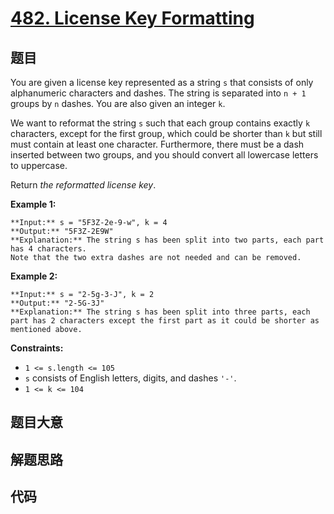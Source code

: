 # [482. License Key Formatting](https://leetcode.com/problems/license-key-formatting)

## 题目

You are given a license key represented as a string `s` that consists of only
alphanumeric characters and dashes. The string is separated into `n + 1`
groups by `n` dashes. You are also given an integer `k`.

We want to reformat the string `s` such that each group contains exactly `k`
characters, except for the first group, which could be shorter than `k` but
still must contain at least one character. Furthermore, there must be a dash
inserted between two groups, and you should convert all lowercase letters to
uppercase.

Return _the reformatted license key_.



**Example 1:**

    
    
    **Input:** s = "5F3Z-2e-9-w", k = 4
    **Output:** "5F3Z-2E9W"
    **Explanation:** The string s has been split into two parts, each part has 4 characters.
    Note that the two extra dashes are not needed and can be removed.
    

**Example 2:**

    
    
    **Input:** s = "2-5g-3-J", k = 2
    **Output:** "2-5G-3J"
    **Explanation:** The string s has been split into three parts, each part has 2 characters except the first part as it could be shorter as mentioned above.
    



**Constraints:**

  * `1 <= s.length <= 105`
  * `s` consists of English letters, digits, and dashes `'-'`.
  * `1 <= k <= 104`


## 题目大意

## 解题思路

## 代码

```javascript

```
